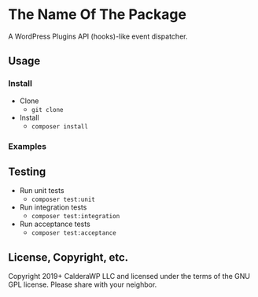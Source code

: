 # The Name Of The Package
A WordPress Plugins API (hooks)-like event dispatcher.

## Usage

### Install
* Clone
    - `git clone`
* Install
    - `composer install`
### Examples



## Testing
* Run unit tests
    - `composer test:unit`
* Run integration tests
    - `composer test:integration`
* Run acceptance tests
    - `composer test:acceptance`
    
## License, Copyright, etc.
Copyright 2019+ CalderaWP LLC and licensed under the terms of the GNU GPL license. Please share with your neighbor.
